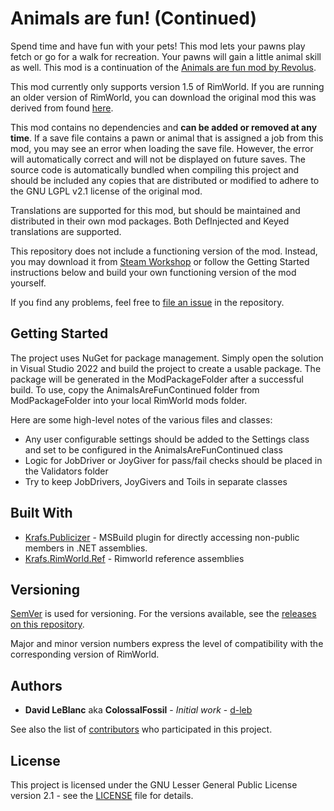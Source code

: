 # Animals are fun! (Continued)

Spend time and have fun with your pets! This mod lets your pawns play fetch or go for a walk for recreation. Your pawns
will gain a little animal skill as well. This mod is a continuation of the
[Animals are fun mod by Revolus](https://steamcommunity.com/sharedfiles/filedetails/?id=2108362126).

This mod currently only supports version 1.5 of RimWorld. If you are running an older version of RimWorld, you 
can download the original mod this was derived from found [here](https://steamcommunity.com/sharedfiles/filedetails/?id=2108362126).

This mod contains no dependencies and **can be added or removed at any time**. If a save file contains a pawn or animal that
is assigned a job from this mod, you may see an error when loading the save file. However, the error will automatically correct
and will not be displayed on future saves. The source code is automatically bundled when compiling this project and should be
included any copies that are distributed or modified to adhere to the GNU LGPL v2.1 license of the original mod.

Translations are supported for this mod, but should be maintained and distributed in their own mod packages. Both DefInjected
and Keyed translations are supported.

This repository does not include a functioning version of the mod. Instead, you may download it from
[Steam Workshop](https://steamcommunity.com/sharedfiles/filedetails/?id=3245454244) or follow the Getting Started
instructions below and build your own functioning version of the mod yourself.

If you find any problems, feel free to [file an issue](https://github.com/ColossalFossilGames/AnimalsAreFunContinued/issues)
in the repository.

## Getting Started

The project uses NuGet for package management. Simply open the solution in Visual Studio 2022 and build the project to
create a usable package. The package will be generated in the ModPackageFolder after a successful build. To use, copy the
AnimalsAreFunContinued folder from ModPackageFolder into your local RimWorld mods folder.

Here are some high-level notes of the various files and classes:

- Any user configurable settings should be added to the Settings class and set to be configured in the AnimalsAreFunContinued class
- Logic for JobDriver or JoyGiver for pass/fail checks should be placed in the Validators folder
- Try to keep JobDrivers, JoyGivers and Toils in separate classes

## Built With

- [Krafs.Publicizer](https://github.com/krafs/Publicizer/) - MSBuild plugin for directly accessing non-public members in .NET assemblies.
- [Krafs.RimWorld.Ref](https://github.com/krafs/RimRef/) - Rimworld reference assemblies

## Versioning

[SemVer](http://semver.org/) is used for versioning. For the versions available, see the
[releases on this repository](https://github.com/ColossalFossilGames/AnimalsAreFunContinued/releases).

Major and minor version numbers express the level of compatibility with the corresponding version of RimWorld.

## Authors

- **David LeBlanc** aka **ColossalFossil** - _Initial work_ - [d-leb](https://github.com/d-leb)

See also the list of [contributors](https://github.com/ColossalFossilGames/AnimalsAreFunContinued/graphs/contributors)
who participated in this project.

## License

This project is licensed under the GNU Lesser General Public License version 2.1 - see the [LICENSE](LICENSE)
file for details.